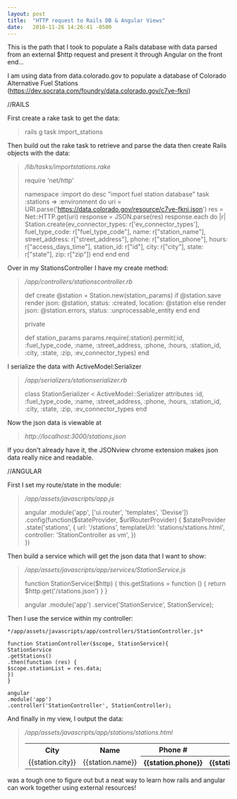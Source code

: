 ```yaml
---
layout: post
title:  "HTTP request to Rails DB & Angular Views"
date:   2016-11-26 14:26:41 -0500
---
```



This is the path that I took to populate a Rails database with data parsed from an external $http request and present it through Angular on the front end...

I am using data from data.colorado.gov to populate a database of Colorado Alternative Fuel Stations (https://dev.socrata.com/foundry/data.colorado.gov/c7ve-fkni)

//RAILS

First create a rake task to get the data:

> rails g task import_stations 

Then build out the rake task to retrieve and parse the data then create Rails objects with the data:


> */lib/tasks/importstations.rake*
> 
> require 'net/http'
> 
> namespace :import do
>   desc "import fuel station database"
>   task :stations => :environment do
>     uri = URI.parse('https://data.colorado.gov/resource/c7ve-fkni.json')
>     res = Net::HTTP.get(uri)
>     response = JSON.parse(res)
>     response.each do |r|
>       Station.create(ev_connector_types: r['ev_connector_types'], fuel_type_code: r["fuel_type_code"], name: r["station_name"], street_address: r["street_address"], phone: r["station_phone"], hours: r["access_days_time"], station_id: r["id"], city: r["city"], state: r["state"], zip: r["zip"])
>     end
>   end
> end

Over in my StationsController I have my create method:

> */app/controllers/stationscontroller.rb*
> 
>   def create
>     @station = Station.new(station_params)
>     if @station.save
>       render json: @station, status: :created,
>       location: @station
>     else
>       render json: @station.errors, status: :unprocessable_entity
>     end
>   end
> 	
> 	private
> 	
> 	def station_params
>     params.require(:station).permit(:id, :fuel_type_code, :name, :street_address, :phone, :hours, :station_id, :city, :state, :zip, :ev_connector_types)
>   end

I serialize the data with ActiveModel:Serializer

> */app/serializers/stationserializer.rb*
> 
> class StationSerializer < ActiveModel::Serializer
>   attributes :id, :fuel_type_code, :name, :street_address, :phone, :hours, :station_id, :city, :state, :zip, :ev_connector_types
> end

Now the json data is viewable at 

> *http://localhost:3000/stations.json*
> 
 If you don't already have it, the JSONview chrome extension makes json data really nice and readable.  
 
//ANGULAR

First I set my route/state in the module:

> */app/assets/javascripts/app.js*
> 
> angular
>   .module('app', ['ui.router', 'templates', 'Devise'])
>   .config(function($stateProvider, $urlRouterProvider) {
>     $stateProvider
>       .state('stations', {
>         url: '/stations',
>         templateUrl: 'stations/stations.html',
>         controller: 'StationController as vm',
>       })  
>   })

Then build a service which will get the json data that I want to show:

> */app/assets/javascripts/app/services/StationService.js*
> 
> function StationService($http) {
>   this.getStations = function () {
>     return $http.get('/stations.json')
>   }
> }
> 
> angular
>   .module('app')
>   .service('StationService', StationService);

Then I use the service within my controller:

```
*/app/assets/javascripts/app/controllers/StationController.js*

function StationController($scope, StationService){
StationService
.getStations()
.then(function (res) {
$scope.stationList = res.data;
})
}

angular
.module('app')
.controller('StationController', StationController);
```

And finally in my view, I output the data:

> */app/assets/javascripts/app/stations/stations.html*
> 
> <div ng-controller="StationController">
> <table>
> <th>City</th>
> <th>Name</th>
> <th>Phone #</th>
> <th>Address</th>
> <th>Business Hours</th>
> <th>EV Connector Types</th>
> <th>Fuel Type</th>
> <tr ng-repeat="station in stationList">
> <td>{{station.city}}</td>
> <td>{{station.name}}</a></td>
> <th>{{station.phone}}</th>
> <th>{{station.street_address}}</th>
> <td>{{station.hours}}</td>
> <td>{{station.ev_connector_types}}</td>
> <td>{{station.fuel_type_code}}</td>
> </tr>
> </table>
> </div>



was a tough one to figure out but a neat way to learn how rails and angular can work together using external resources!



